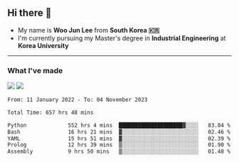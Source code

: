 ## Hi there 👋

- My name is **Woo Jun Lee** from **South Korea 🇰🇷**
- I'm currently pursuing my Master's degree in **Industrial Engineering** at **Korea University**

---

### What I've made

<a href="https://share.streamlit.io/tomtom1103/kuiai_hackathon_2022/main/JL_app.py"><img src="https://img.shields.io/badge/Journey Lee-161B22?style=for-the-badge&logo=streamlit&logoColor=FF4B4B"/></a> <a href="https://jeon-100.github.io/Dangzang/"><img src="https://img.shields.io/badge/당신을 위한 장학금, 당장!-161B22?style=for-the-badge&logo=react&logoColor=#61DAFB"/></a>

<!--START_SECTION:waka-->

```txt
From: 11 January 2022 - To: 04 November 2023

Total Time: 657 hrs 48 mins

Python             552 hrs 4 mins  ████████████████████▓░░░░   83.04 %
Bash               16 hrs 21 mins  ▓░░░░░░░░░░░░░░░░░░░░░░░░   02.46 %
YAML               15 hrs 51 mins  ▓░░░░░░░░░░░░░░░░░░░░░░░░   02.39 %
Prolog             12 hrs 39 mins  ▒░░░░░░░░░░░░░░░░░░░░░░░░   01.90 %
Assembly           9 hrs 50 mins   ▒░░░░░░░░░░░░░░░░░░░░░░░░   01.48 %
```

<!--END_SECTION:waka-->
